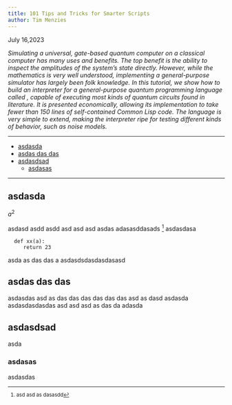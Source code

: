 ```yaml
---
title: 101 Tips and Tricks for Smarter Scripts
author: Tim Menzies
---
```

July 16,2023

<em>
Simulating a universal, gate-based quantum computer on a classical
computer has many uses and benefits. The top benefit is the ability
to inspect the amplitudes of the system’s state directly. However,
while the mathematics is very well understood, implementing a
general-purpose simulator has largely been folk knowledge. In this
tutorial, we show how to build an interpreter for a general-purpose
quantum programming language called , capable of executing most
kinds of quantum circuits found in literature. It is presented
economically, allowing its implementation to take fewer than 150
lines of self-contained Common Lisp code. The language
 is very simple to extend, making the interpreter ripe for testing
 different kinds of behavior, such as noise models.</em>

------

<!-- toc -->

- [asdasda](#asdasda)
- [asdas das das](#asdas-das-das)
- [asdasdsad](#asdasdsad)
  * [asdasas](#asdasas)

<!-- tocstop -->

-------

## asdasda

$a^2$

<i class="fa-solid fa-coffee"></i> 

asdasd asdd asdd asd asd asd asdas
adasasddasads [^aaa]
asdasdasa


      def xx(a):
         return 23

asda
as
das
das
a
asdasdsdasdasdasasd

## asdas das das

asdasdas asd as das das das das das das asd as dasd asdasda
asdasdasdasdas asd asd asd as das da adasda

## asdasdsad

asda


### asdasas

asdasdas

<small>

[^aaa]: asd asd as dasasdd



